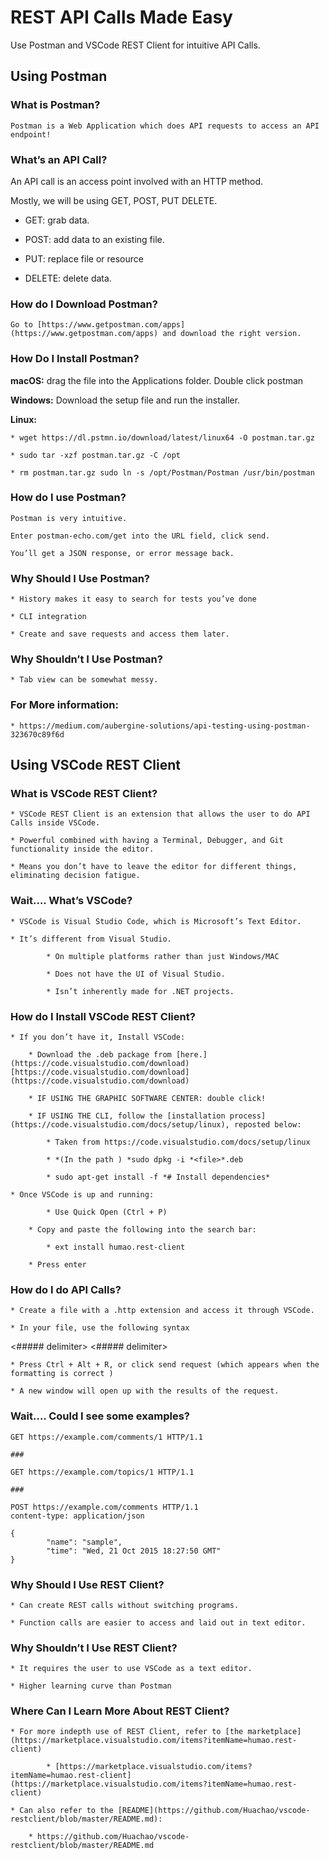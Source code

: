 # **REST API Calls Made Easy**

Use Postman and VSCode REST Client for intuitive API Calls.

## **Using Postman**

### **What is Postman?**

	Postman is a Web Application which does API requests to access an API endpoint! 

### **What’s an API Call?**

An API call is an access point involved with an HTTP method. 

Mostly, we will be using GET, POST, PUT DELETE. 

* GET: grab data.

* POST: add data to an existing file.

* PUT: replace file or resource

* DELETE: delete data.

### **How do I Download Postman?**

	Go to [https://www.getpostman.com/apps](https://www.getpostman.com/apps) and download the right version.

### **How Do I Install Postman?**

**macOS:** drag the file into the Applications folder. Double click postman

**Windows:** Download the setup file and run the installer.

**Linux:**

	* wget https://dl.pstmn.io/download/latest/linux64 -O postman.tar.gz 

	* sudo tar -xzf postman.tar.gz -C /opt 

	* rm postman.tar.gz sudo ln -s /opt/Postman/Postman /usr/bin/postman



### **How do I use Postman?**

	Postman is very intuitive.

	Enter postman-echo.com/get into the URL field, click send.

	You’ll get a JSON response, or error message back.



### **Why Should I Use Postman?**

	* History makes it easy to search for tests you’ve done

	* CLI integration

	* Create and save requests and access them later.

### **Why Shouldn’t I Use Postman?**

	* Tab view can be somewhat messy.

### **For More information:**

	* https://medium.com/aubergine-solutions/api-testing-using-postman-323670c89f6d

## **Using VSCode REST Client**

### **What is VSCode REST Client?**

	* VSCode REST Client is an extension that allows the user to do API Calls inside VSCode.

	* Powerful combined with having a Terminal, Debugger, and Git functionality inside the editor. 

	* Means you don’t have to leave the editor for different things, eliminating decision fatigue.

### **Wait…. What’s VSCode?**

	* VSCode is Visual Studio Code, which is Microsoft’s Text Editor.

	* It’s different from Visual Studio.

    		* On multiple platforms rather than just Windows/MAC

    		* Does not have the UI of Visual Studio.

    		* Isn’t inherently made for .NET projects.

### **How do I Install VSCode REST Client?**

	* If you don’t have it, Install VSCode:

    	* Download the .deb package from [here.](https://code.visualstudio.com/download) [https://code.visualstudio.com/download](https://code.visualstudio.com/download)

    	* IF USING THE GRAPHIC SOFTWARE CENTER: double click!

    	* IF USING THE CLI, follow the [installation process](https://code.visualstudio.com/docs/setup/linux), reposted below:

        	* Taken from https://code.visualstudio.com/docs/setup/linux

        	* *(In the path ) *sudo dpkg -i *<file>*.deb

        	* sudo apt-get install -f *# Install dependencies*

	* Once VSCode is up and running:

    		* Use Quick Open (Ctrl + P) 

    	* Copy and paste the following into the search bar:

        	* ext install humao.rest-client

        * Press enter

### **How do I do API Calls?**

	* Create a file with a .http extension and access it through VSCode.

	* In your file, use the following syntax

<##### delimiter> 
               <REQUEST TYPE> <ENDPOINT>
<##### delimiter>


	* Press Ctrl + Alt + R, or click send request (which appears when the formatting is correct ) 

	* A new window will open up with the results of the request.

### **Wait…. Could I see some examples?**
	
	GET https://example.com/comments/1 HTTP/1.1

	###

	GET https://example.com/topics/1 HTTP/1.1

	###

	POST https://example.com/comments HTTP/1.1
	content-type: application/json

	{
    		"name": "sample",
    		"time": "Wed, 21 Oct 2015 18:27:50 GMT"
	}


### **Why Should I Use REST Client?** 

	* Can create REST calls without switching programs.

	* Function calls are easier to access and laid out in text editor.

### **Why Shouldn’t I Use REST Client?**

	* It requires the user to use VSCode as a text editor.

	* Higher learning curve than Postman

### **Where Can I Learn More About REST Client?**

	* For more indepth use of REST Client, refer to [the marketplace](https://marketplace.visualstudio.com/items?itemName=humao.rest-client)

    		* [https://marketplace.visualstudio.com/items?itemName=humao.rest-client](https://marketplace.visualstudio.com/items?itemName=humao.rest-client)

	* Can also refer to the [README](https://github.com/Huachao/vscode-restclient/blob/master/README.md):

	    * https://github.com/Huachao/vscode-restclient/blob/master/README.md

